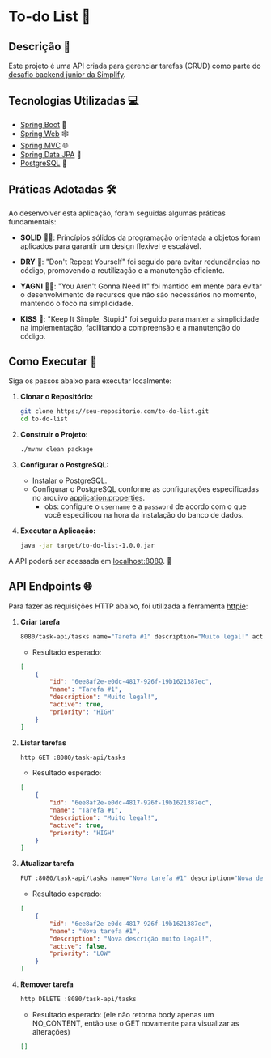# To-do List 📝

## Descrição 🚀

Este projeto é uma API criada para gerenciar tarefas (CRUD) como parte do [desafio backend junior da Simplify](https://github.com/simplify-tec/desafio-junior-backend-simplify).

## Tecnologias Utilizadas 💻

- [Spring Boot](https://spring.io/projects/spring-boot) 🌱
- [Spring Web](https://docs.spring.io/spring-boot/docs/current/reference/html/web.html) 🕸️
- [Spring MVC](https://docs.spring.io/spring-framework/reference/web/webmvc.html) 🌐
- [Spring Data JPA](https://spring.io/projects/spring-data-jpa) 🎲
- [PostgreSQL](https://www.postgresql.org/download/) 🐘

## Práticas Adotadas 🛠️

Ao desenvolver esta aplicação, foram seguidas algumas práticas fundamentais:

- **SOLID** 🏋️‍♂️: Princípios sólidos da programação orientada a objetos foram aplicados para garantir um design flexível e escalável.
  
- **DRY** 🌵: "Don't Repeat Yourself" foi seguido para evitar redundâncias no código, promovendo a reutilização e a manutenção eficiente.
  
- **YAGNI** 🤷‍♂️: "You Aren't Gonna Need It" foi mantido em mente para evitar o desenvolvimento de recursos que não são necessários no momento, mantendo o foco na simplicidade.
  
- **KISS** 💋: "Keep It Simple, Stupid" foi seguido para manter a simplicidade na implementação, facilitando a compreensão e a manutenção do código.


## Como Executar 🚀

Siga os passos abaixo para executar localmente:

1. **Clonar o Repositório:**
   ```bash
   git clone https://seu-repositorio.com/to-do-list.git
   cd to-do-list
   ```

2. **Construir o Projeto:**
   ```bash
   ./mvnw clean package
   ```

3. **Configurar o PostgreSQL:**
   - [Instalar](https://www.postgresql.org/download/) o PostgreSQL.
   - Configurar o PostgreSQL conforme as configurações especificadas no arquivo [application.properties](https://github.com/gusmaomatheus/to-do-list/blob/main/src/main/resources/application.properties).
     - obs: configure o `username` e a `password` de acordo com o que você especificou na hora da instalação do banco de dados.

4. **Executar a Aplicação:**
   ```bash
   java -jar target/to-do-list-1.0.0.jar
   ```

A API poderá ser acessada em [localhost:8080](http://localhost:8080). 🚀

## API Endpoints 🌐

Para fazer as requisições HTTP abaixo, foi utilizada a ferramenta [httpie](https://httpie.io):

1. **Criar tarefa**
    ```bash
    8080/task-api/tasks name="Tarefa #1" description="Muito legal!" active="true" priority="HIGH"
    ```
    - Resultado esperado:
    ```json
    [
        {
            "id": "6ee8af2e-e0dc-4817-926f-19b1621387ec",
            "name": "Tarefa #1",
            "description": "Muito legal!",
            "active": true,
            "priority": "HIGH"
        }
    ]
    ```
2. **Listar tarefas**
    ```bash
    http GET :8080/task-api/tasks
    ```
    - Resultado esperado:
    ```json
    [
        {
            "id": "6ee8af2e-e0dc-4817-926f-19b1621387ec",
            "name": "Tarefa #1",
            "description": "Muito legal!",
            "active": true,
            "priority": "HIGH"
        }
    ]
    ```
3. **Atualizar tarefa**
    ```bash
    PUT :8080/task-api/tasks name="Nova tarefa #1" description="Nova descrição muito legal!" active="false" priority="LOW"
    ```
    - Resultado esperado:
    ```json
    [
        {
            "id": "6ee8af2e-e0dc-4817-926f-19b1621387ec",
            "name": "Nova tarefa #1",
            "description": "Nova descrição muito legal!",
            "active": false,
            "priority": "LOW"
        }
    ]
    ```
4. **Remover tarefa**
    ```bash
    http DELETE :8080/task-api/tasks
    ```
    - Resultado esperado: (ele não retorna body apenas um NO_CONTENT, então use o GET novamente para visualizar as alterações)
    ```json
    []
    ```